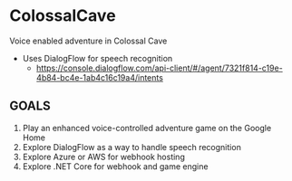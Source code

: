 # ColossalCave
Voice enabled adventure in Colossal Cave

* Uses DialogFlow for speech recognition
  * https://console.dialogflow.com/api-client/#/agent/7321f814-c19e-4b84-bc4e-1ab4c16c19a4/intents

## GOALS
1. Play an enhanced voice-controlled adventure game on the Google Home
1. Explore DialogFlow as a way to handle speech recognition
1. Explore Azure or AWS for webhook hosting
1. Explore .NET Core for webhook and game engine
